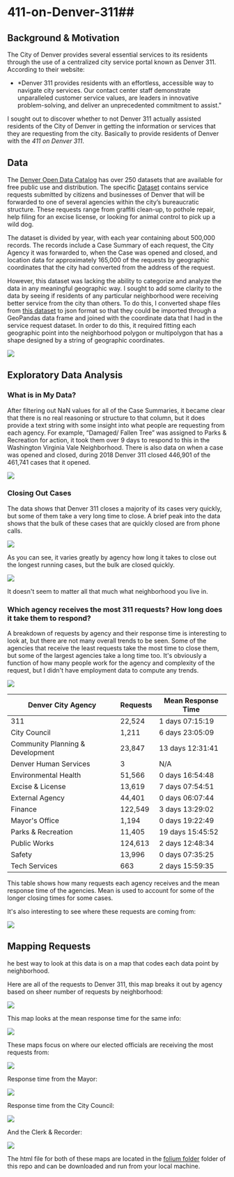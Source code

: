 # 411-on-Denver-311##

## Background & Motivation
The City of Denver provides several essential services to its residents through the use of a centralized city service portal known as Denver 311. According to their website:
 - *Denver 311 provides residents with an effortless, accessible way to navigate city services. Our contact center staff demonstrate unparalleled customer service values, are leaders in innovative problem-solving, and deliver an unprecedented commitment to assist."

I sought out to discover whether to not Denver 311 actually assisted residents of the City of Denver in getting the information or services that they are requesting from the city. Basically to provide residents of Denver with the *411 on Denver 311*. 


## Data
The [Denver Open Data Catalog](https://www.denvergov.org/opendata/) has over 250 datasets that are available for free public use and distribution. The specific [Dataset](https://www.denvergov.org/opendata/dataset/city-and-county-of-denver-311-service-requests-2007-to-current) contains service requests submitted by citizens and businesses of Denver that will be forwarded to one of several agencies within the city’s bureaucratic structure. These requests range from graffiti clean-up, to pothole repair, help filing for an excise license, or looking for animal control to pick up a wild dog.  

The dataset is divided by year, with each year containing about 500,000 records. The records include a Case Summary of each request, the City Agency it was forwarded to, when the Case was opened and closed, and location data for approximately 165,000 of the requests by geographic coordinates that the city had converted from the address of the request.

However, this dataset was lacking the ability to categorize and analyze the data in any meaningful geographic way. I sought to add some clarity to the data by seeing if residents of any particular neighborhood were receiving better service from the city than others. To do this, I converted shape files from [this dataset](https://www.denvergov.org/opendata/dataset/city-and-county-of-denver-statistical-neighborhoods) to json format so that they could be imported through a GeoPandas data frame and joined with the coordinate data that I had in the service request dataset. In order to do this, it required fitting each geographic point into the neighborhood polygon or multipolygon that has a shape designed by a string of geographic coordinates. 

![](images/all_requests.gif)


## Exploratory Data Analysis

### What is in My Data? 
After filtering out NaN values for all of the Case Summaries, it became clear that there is no real reasoning or structure to that column, but it does provide a text string with some insight into what people are requesting from each agency. For example, “Damaged/ Fallen Tree” was assigned to Parks & Recreation for action, it took them over 9 days to respond to this in the Washington Virginia Vale Neighborhood. There is also data on when a case was opened and closed, during 2018 Denver 311 closed 446,901 of the 461,741 cases that it opened.

![](images/cases_opened_v._closedtimeplot.png)

### Closing Out Cases
The data shows that Denver 311 closes a majority of its cases very quickly, but some of them take a very long time to close. A brief peak into the data shows that the bulk of these cases that are quickly closed are from phone calls. 

![](images/response_time_in_days_violin_plot.png)

As you can see, it varies greatly by agency how long it takes to close out the longest running cases, but the bulk are closed quickly.

![](images/311_response_time_in_days_violin_plot.png)

It doesn't seem to matter all that much what neighborhood you live in. 

### Which agency receives the most 311 requests? How long does it take them to respond?
A breakdown of requests by agency and their response time is interesting to look at, but there are not many overall trends to be seen. Some of the agencies that receive the least requests take the most time to close them, but some of the largest agencies take a long time too. It's obviously a function of how many people work for the agency and complexity of the request, but I didn't have employment data to compute any trends. 

![](images/311_requests_by_agency_side_hist.png)

| Denver City Agency                 |     Requests     | Mean Response Time |
|------------------------------------|------------------|--------------------|
| 311                                |  22,524          |   1 days 07:15:19  |
| City Council                       |   1,211          |   6 days 23:05:09  |
| Community Planning & Development   |  23,847          |  13 days 12:31:41  |
| Denver Human Services              |       3          |          N/A       |
| Environmental Health               |  51,566          |   0 days 16:54:48  |
| Excise & License                   |  13,619          |   7 days 07:54:51  |
| External Agency                    |  44,401          |   0 days 06:07:44  |
| Finance                            | 122,549          |   3 days 13:29:02  |
| Mayor's Office                     |   1,194          |   0 days 19:22:49  |
| Parks & Recreation                 |  11,405          |  19 days 15:45:52  |
| Public Works                       | 124,613          |   2 days 12:48:34  |
| Safety                             |  13,996          |   0 days 07:35:25  |
| Tech Services                      |     663          |   2 days 15:59:35  |


This table shows how many requests each agency receives and the mean response time of the agencies. Mean is used to account for some of the longer closing times for some cases.

It's also interesting to see where these requests are coming from:

![](images/311_requests_by_neighborhood_side_hist.png)

## Mapping Requests
he best way to look at this data is on a map that codes each data point by neighborhood. 

Here are all of the requests to Denver 311, this map breaks it out by agency based on sheer number of requests by neighborhood:

![](images/all_requests.gif)

This map looks at the mean response time for the same info:

![](images/means_map.gif)

These maps focus on where our elected officials are receiving the most requests from:

![](images/requests_to_elected.gif)

Response time from the Mayor:

![](images/mayor_means.gif)

Response time from the City Council:

![](images/city_council_means.gif)

And the Clerk & Recorder:

![](images/clerk_means.gif)

The html file for both of these maps are located in the [folium folder](https://github.com/jpmiller10/411-on-Denver-311/tree/master/folium) folder of this repo and can be downloaded and run from your local machine.
